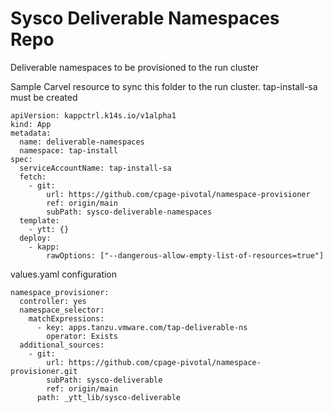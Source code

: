 # Sysco Deliverable Namespaces Repo

Deliverable namespaces to be provisioned to the run cluster

Sample Carvel resource to sync this folder to the run cluster. tap-install-sa must be created

```
apiVersion: kappctrl.k14s.io/v1alpha1
kind: App
metadata:
  name: deliverable-namespaces
  namespace: tap-install
spec:
  serviceAccountName: tap-install-sa
  fetch:
    - git:
        url: https://github.com/cpage-pivotal/namespace-provisioner
        ref: origin/main
        subPath: sysco-deliverable-namespaces
  template:
    - ytt: {}
  deploy:
    - kapp:
        rawOptions: ["--dangerous-allow-empty-list-of-resources=true"]
 ```

values.yaml configuration

```
namespace_provisioner:
  controller: yes
  namespace_selector:
    matchExpressions:
      - key: apps.tanzu.vmware.com/tap-deliverable-ns
        operator: Exists
  additional_sources:
    - git:
        url: https://github.com/cpage-pivotal/namespace-provisioner.git
        subPath: sysco-deliverable
        ref: origin/main
      path: _ytt_lib/sysco-deliverable
```